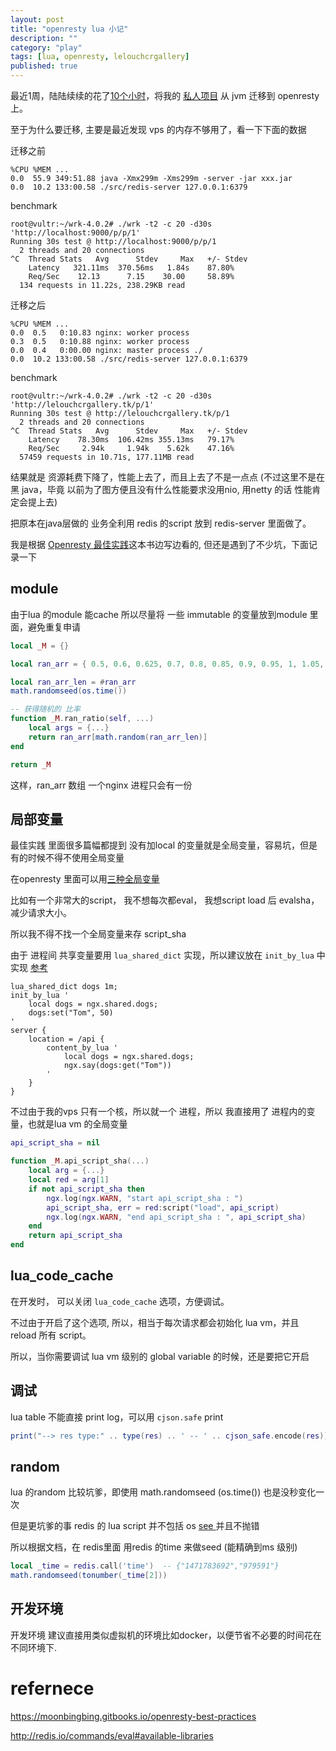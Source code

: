 ```yaml
---
layout: post
title: "openresty lua 小记"
description: ""
category: "play"
tags: [lua, openresty, lelouchcrgallery]
published: true
---
```


最近1周，陆陆续续的花了[10个小时](https://wakatime.com/@282d837d-0987-4551-8598-40b5577dd621/projects/rrgdfphytn?start=2016-08-15&end=2016-08-21)，将我的 [私人项目](http://lelouchcrgallery.tk/) 从 jvm 迁移到 openresty 上。

至于为什么要迁移, 主要是最近发现 vps 的内存不够用了，看一下下面的数据

迁移之前

```
%CPU %MEM ...
0.0  55.9 349:51.88 java -Xmx299m -Xms299m -server -jar xxx.jar
0.0  10.2 133:00.58 ./src/redis-server 127.0.0.1:6379
```

benchmark

```
root@vultr:~/wrk-4.0.2# ./wrk -t2 -c 20 -d30s 'http://localhost:9000/p/p/1'
Running 30s test @ http://localhost:9000/p/p/1
  2 threads and 20 connections
^C  Thread Stats   Avg      Stdev     Max   +/- Stdev
    Latency   321.11ms  370.56ms   1.84s    87.80%
    Req/Sec    12.13      7.15    30.00     58.89%
  134 requests in 11.22s, 238.29KB read
```

迁移之后

```
%CPU %MEM ...
0.0  0.5   0:10.83 nginx: worker process
0.3  0.5   0:10.88 nginx: worker process
0.0  0.4   0:00.00 nginx: master process ./
0.0  10.2 133:00.58 ./src/redis-server 127.0.0.1:6379
```

benchmark

```
root@vultr:~/wrk-4.0.2# ./wrk -t2 -c 20 -d30s 'http://lelouchcrgallery.tk/p/1'
Running 30s test @ http://lelouchcrgallery.tk/p/1
  2 threads and 20 connections
^C  Thread Stats   Avg      Stdev     Max   +/- Stdev
    Latency    78.30ms  106.42ms 355.13ms   79.17%
    Req/Sec     2.94k     1.94k    5.62k    47.16%
  57459 requests in 10.71s, 177.11MB read
```

结果就是 资源耗费下降了，性能上去了，而且上去了不是一点点 (不过这里不是在黑 java，毕竟 以前为了图方便且没有什么性能要求没用nio, 用netty 的话 性能肯定会提上去)

把原本在java层做的 业务全利用 redis 的script 放到 redis-server 里面做了。


我是根据 [Openresty 最佳实践](https://moonbingbing.gitbooks.io/openresty-best-practices)这本书边写边看的, 但还是遇到了不少坑，下面记录一下


## module 

由于lua 的module 能cache 所以尽量将 一些 immutable 的变量放到module 里面，避免重复申请

```lua
local _M = {}

local ran_arr = { 0.5, 0.6, 0.625, 0.7, 0.8, 0.85, 0.9, 0.95, 1, 1.05, 1.1, 1.15, 1.2, 1.25, 1.3, 1.35,1.4, 1.5, 1.75, 2, 2.5, 3 }

local ran_arr_len = #ran_arr
math.randomseed(os.time())

-- 获得随机的 比率
function _M.ran_ratio(self, ...)
    local args = {...}
    return ran_arr[math.random(ran_arr_len)]
end

return _M
```

这样，ran_arr 数组 一个nginx 进程只会有一份


## 局部变量

最佳实践 里面很多篇幅都提到 没有加local 的变量就是全局变量，容易坑，但是有的时候不得不使用全局变量

在openresty 里面可以用[三种全局变量](https://moonbingbing.gitbooks.io/openresty-best-practices/content/ngx_lua/lua-variable-scope.html)

比如有一个非常大的script， 我不想每次都eval， 我想script load 后 evalsha，减少请求大小。

所以我不得不找一个全局变量来存 script_sha 

由于 进程间 共享变量要用 `lua_shared_dict` 实现，所以建议放在 `init_by_lua` 中实现 [参考](http://www.mrhaoting.com/?p=157)

```
lua_shared_dict dogs 1m;
init_by_lua '
    local dogs = ngx.shared.dogs;
    dogs:set("Tom", 50)
'
server {
    location = /api {
        content_by_lua '
            local dogs = ngx.shared.dogs;
            ngx.say(dogs:get("Tom"))
        '
    }
}
```

不过由于我的vps 只有一个核，所以就一个 进程，所以 我直接用了 进程内的变量，也就是lua vm 的全局变量

```lua
api_script_sha = nil

function _M.api_script_sha(...)
    local arg = {...}
    local red = arg[1]
    if not api_script_sha then
        ngx.log(ngx.WARN, "start api_script_sha : ")
        api_script_sha, err = red:script("load", api_script)
        ngx.log(ngx.WARN, "end api_script_sha : ", api_script_sha)
    end
    return api_script_sha
end
```

## lua_code_cache

在开发时， 可以关闭 `lua_code_cache` 选项，方便调试。

不过由于开启了这个选项, 所以，相当于每次请求都会初始化 lua vm，并且 reload 所有 script。

所以，当你需要调试 lua vm 级别的 global variable 的时候，还是要把它开启

## 调试

lua table 不能直接 print log，可以用 `cjson.safe` print 

```lua
print("--> res type:" .. type(res) .. ' -- ' .. cjson_safe.encode(res))
```

## random

lua 的random 比较坑爹，即使用 math.randomseed (os.time()) 也是没秒变化一次

但是更坑爹的事 redis 的 lua script 并不包括 os [see ](http://redis.io/commands/eval#available-libraries) 并且不抛错

所以根据文档，在 redis里面 用redis 的time 来做seed (能精确到ms 级别)

```lua
local _time = redis.call('time')  -- {"1471783692","979591"}
math.randomseed(tonumber(_time[2]))
```

## 开发环境

开发环境 建议直接用类似虚拟机的环境比如docker，以便节省不必要的时间花在不同环境下.


# refernece

https://moonbingbing.gitbooks.io/openresty-best-practices

http://redis.io/commands/eval#available-libraries


